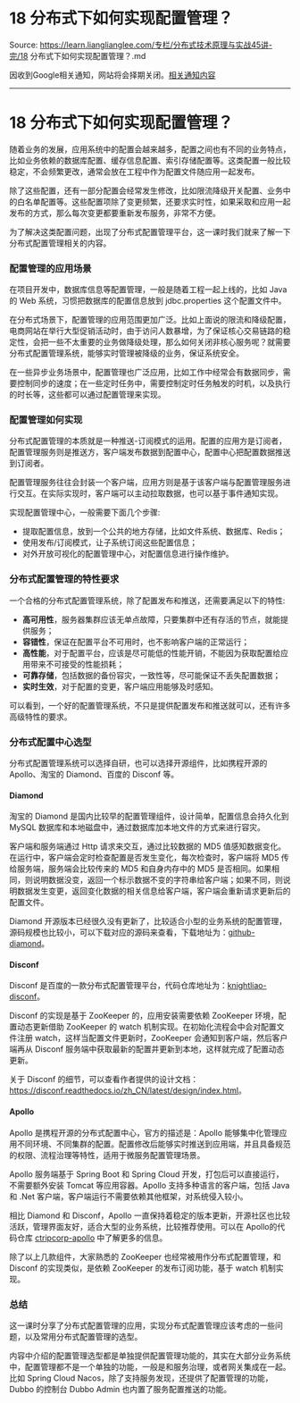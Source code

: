 # 18 分布式下如何实现配置管理？ 

Source: https://learn.lianglianglee.com/专栏/分布式技术原理与实战45讲-完/18 分布式下如何实现配置管理？.md

因收到Google相关通知，网站将会择期关闭。[相关通知内容](https://lumendatabase.org/notices/44265620)

---

# 18 分布式下如何实现配置管理？

随着业务的发展，应用系统中的配置会越来越多，配置之间也有不同的业务特点，比如业务依赖的数据库配置、缓存信息配置、索引存储配置等。这类配置一般比较稳定，不会频繁更改，通常会放在工程中作为配置文件随应用一起发布。

除了这些配置，还有一部分配置会经常发生修改，比如限流降级开关配置、业务中的白名单配置等。这些配置项除了变更频繁，还要求实时性，如果采取和应用一起发布的方式，那么每次变更都要重新发布服务，非常不方便。

为了解决这类配置问题，出现了分布式配置管理平台，这一课时我们就来了解一下分布式配置管理相关的内容。

### 配置管理的应用场景

在项目开发中，数据库信息等配置管理，一般是随着工程一起上线的，比如 Java 的 Web 系统，习惯把数据库的配置信息放到 jdbc.properties 这个配置文件中。

在分布式场景下，配置管理的应用范围更加广泛。比如上面说的限流和降级配置，电商网站在举行大型促销活动时，由于访问人数暴增，为了保证核心交易链路的稳定性，会把一些不太重要的业务做降级处理，那么如何关闭非核心服务呢？就需要分布式配置管理系统，能够实时管理被降级的业务，保证系统安全。

在一些异步业务场景中，配置管理也广泛应用，比如工作中经常会有数据同步，需要控制同步的速度；在一些定时任务中，需要控制定时任务触发的时机，以及执行的时长等，这些都可以通过配置管理来实现。

### 配置管理如何实现

分布式配置管理的本质就是一种推送-订阅模式的运用。配置的应用方是订阅者，配置管理服务则是推送方，客户端发布数据到配置中心，配置中心把配置数据推送到订阅者。

配置管理服务往往会封装一个客户端，应用方则是基于该客户端与配置管理服务进行交互。在实际实现时，客户端可以主动拉取数据，也可以基于事件通知实现。

实现配置管理中心，一般需要下面几个步骤:

* 提取配置信息，放到一个公共的地方存储，比如文件系统、数据库、Redis；
* 使用发布/订阅模式，让子系统订阅这些配置信息；
* 对外开放可视化的配置管理中心，对配置信息进行操作维护。

### 分布式配置管理的特性要求

一个合格的分布式配置管理系统，除了配置发布和推送，还需要满足以下的特性:

* **高可用性**，服务器集群应该无单点故障，只要集群中还有存活的节点，就能提供服务；
* **容错性**，保证在配置平台不可用时，也不影响客户端的正常运行；
* **高性能**，对于配置平台，应该是尽可能低的性能开销，不能因为获取配置给应用带来不可接受的性能损耗；
* **可靠存储**，包括数据的备份容灾，一致性等，尽可能保证不丢失配置数据；
* **实时生效**，对于配置的变更，客户端应用能够及时感知。

可以看到，一个好的配置管理系统，不只是提供配置发布和推送就可以，还有许多高级特性的要求。

### 分布式配置中心选型

分布式配置管理系统可以选择自研，也可以选择开源组件，比如携程开源的 Apollo、淘宝的 Diamond、百度的 Disconf 等。

#### Diamond

淘宝的 Diamond 是国内比较早的配置管理组件，设计简单，配置信息会持久化到 MySQL 数据库和本地磁盘中，通过数据库加本地文件的方式来进行容灾。

客户端和服务端通过 Http 请求来交互，通过比较数据的 MD5 值感知数据变化。在运行中，客户端会定时检查配置是否发生变化，每次检查时，客户端将 MD5 传给服务端，服务端会比较传来的 MD5 和自身内存中的 MD5 是否相同。如果相同，则说明数据没变，返回一个标示数据不变的字符串给客户端；如果不同，则说明数据发生变更，返回变化数据的相关信息给客户端，客户端会重新请求更新后的配置文件。

Diamond 开源版本已经很久没有更新了，比较适合小型的业务系统的配置管理，源码规模也比较小，可以下载对应的源码来查看，下载地址为：[github-diamond](https://github.com/takeseem/diamond)。

#### Disconf

Disconf 是百度的一款分布式配置管理平台，代码仓库地址为：[knightliao-disconf](https://github.com/knightliao/disconf)。

Disconf 的实现是基于 ZooKeeper 的，应用安装需要依赖 ZooKeeper 环境，配置动态更新借助 ZooKeeper 的 watch 机制实现。在初始化流程会中会对配置文件注册 watch，这样当配置文件更新时，ZooKeeper 会通知到客户端，然后客户端再从 Disconf 服务端中获取最新的配置并更新到本地，这样就完成了配置动态更新。

关于 Disconf 的细节，可以查看作者提供的设计文档：<https://disconf.readthedocs.io/zh_CN/latest/design/index.html>。

#### Apollo

Apollo 是携程开源的分布式配置中心，官方的描述是：Apollo 能够集中化管理应用不同环境、不同集群的配置。配置修改后能够实时推送到应用端，并且具备规范的权限、流程治理等特性，适用于微服务配置管理场景。

Apollo 服务端基于 Spring Boot 和 Spring Cloud 开发，打包后可以直接运行，不需要额外安装 Tomcat 等应用容器。Apollo 支持多种语言的客户端，包括 Java 和 .Net 客户端，客户端运行不需要依赖其他框架，对系统侵入较小。

相比 Diamond 和 Disconf，Apollo 一直保持着稳定的版本更新，开源社区也比较活跃，管理界面友好，适合大型的业务系统，比较推荐使用。可以在 Apollo的代码仓库 [ctripcorp-apollo](https://github.com/ctripcorp/apollo) 中了解更多的信息。

除了以上几款组件，大家熟悉的 ZooKeeper 也经常被用作分布式配置管理，和 Disconf 的实现类似，是依赖 ZooKeeper 的发布订阅功能，基于 watch 机制实现。

### 总结

这一课时分享了分布式配置管理的应用，实现分布式配置管理应该考虑的一些问题，以及常用分布式配置管理的选型。

内容中介绍的配置管理选型都是单独提供配置管理功能的，其实在大部分业务系统中，配置管理都不是一个单独的功能，一般是和服务治理，或者网关集成在一起。比如 Spring Cloud Nacos，除了支持服务发现，还提供了配置管理的功能，Dubbo 的控制台 Dubbo Admin 也内置了服务配置推送的功能。